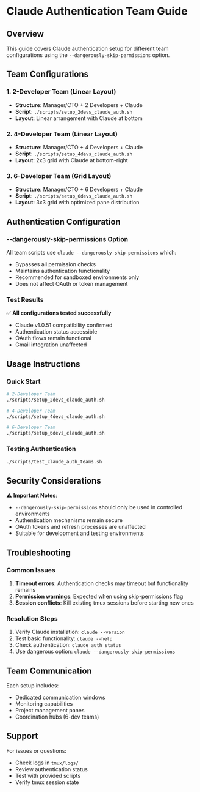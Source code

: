 # Claude Authentication Team Guide

## Overview

This guide covers Claude authentication setup for different team configurations using the `--dangerously-skip-permissions` option.

## Team Configurations

### 1. 2-Developer Team (Linear Layout)
- **Structure**: Manager/CTO + 2 Developers + Claude
- **Script**: `./scripts/setup_2devs_claude_auth.sh`
- **Layout**: Linear arrangement with Claude at bottom

### 2. 4-Developer Team (Linear Layout)  
- **Structure**: Manager/CTO + 4 Developers + Claude
- **Script**: `./scripts/setup_4devs_claude_auth.sh`
- **Layout**: 2x3 grid with Claude at bottom-right

### 3. 6-Developer Team (Grid Layout)
- **Structure**: Manager/CTO + 6 Developers + Claude  
- **Script**: `./scripts/setup_6devs_claude_auth.sh`
- **Layout**: 3x3 grid with optimized pane distribution

## Authentication Configuration

### --dangerously-skip-permissions Option

All team scripts use `claude --dangerously-skip-permissions` which:
- Bypasses all permission checks
- Maintains authentication functionality
- Recommended for sandboxed environments only
- Does not affect OAuth or token management

### Test Results

✅ **All configurations tested successfully**
- Claude v1.0.51 compatibility confirmed
- Authentication status accessible
- OAuth flows remain functional
- Gmail integration unaffected

## Usage Instructions

### Quick Start
```bash
# 2-Developer Team
./scripts/setup_2devs_claude_auth.sh

# 4-Developer Team  
./scripts/setup_4devs_claude_auth.sh

# 6-Developer Team
./scripts/setup_6devs_claude_auth.sh
```

### Testing Authentication
```bash
./scripts/test_claude_auth_teams.sh
```

## Security Considerations

⚠️ **Important Notes**:
- `--dangerously-skip-permissions` should only be used in controlled environments
- Authentication mechanisms remain secure
- OAuth tokens and refresh processes are unaffected
- Suitable for development and testing environments

## Troubleshooting

### Common Issues
1. **Timeout errors**: Authentication checks may timeout but functionality remains
2. **Permission warnings**: Expected when using skip-permissions flag
3. **Session conflicts**: Kill existing tmux sessions before starting new ones

### Resolution Steps
1. Verify Claude installation: `claude --version`
2. Test basic functionality: `claude --help`
3. Check authentication: `claude auth status`
4. Use dangerous option: `claude --dangerously-skip-permissions`

## Team Communication

Each setup includes:
- Dedicated communication windows
- Monitoring capabilities  
- Project management panes
- Coordination hubs (6-dev teams)

## Support

For issues or questions:
- Check logs in `tmux/logs/`
- Review authentication status
- Test with provided scripts
- Verify tmux session state